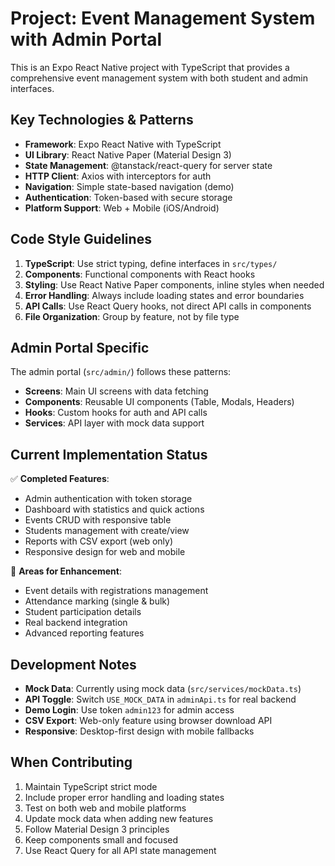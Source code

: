 <!-- Use this file to provide workspace-specific custom instructions to Copilot. For more details, visit https://code.visualstudio.com/docs/copilot/copilot-customization#_use-a-githubcopilotinstructionsmd-file -->

# Project: Event Management System with Admin Portal

This is an Expo React Native project with TypeScript that provides a comprehensive event management system with both student and admin interfaces.

## Key Technologies & Patterns

- **Framework**: Expo React Native with TypeScript
- **UI Library**: React Native Paper (Material Design 3)
- **State Management**: @tanstack/react-query for server state
- **HTTP Client**: Axios with interceptors for auth
- **Navigation**: Simple state-based navigation (demo)
- **Authentication**: Token-based with secure storage
- **Platform Support**: Web + Mobile (iOS/Android)

## Code Style Guidelines

1. **TypeScript**: Use strict typing, define interfaces in `src/types/`
2. **Components**: Functional components with React hooks
3. **Styling**: Use React Native Paper components, inline styles when needed
4. **Error Handling**: Always include loading states and error boundaries
5. **API Calls**: Use React Query hooks, not direct API calls in components
6. **File Organization**: Group by feature, not by file type

## Admin Portal Specific

The admin portal (`src/admin/`) follows these patterns:
- **Screens**: Main UI screens with data fetching
- **Components**: Reusable UI components (Table, Modals, Headers)
- **Hooks**: Custom hooks for auth and API calls
- **Services**: API layer with mock data support

## Current Implementation Status

✅ **Completed Features**:
- Admin authentication with token storage
- Dashboard with statistics and quick actions
- Events CRUD with responsive table
- Students management with create/view
- Reports with CSV export (web only)
- Responsive design for web and mobile

🚧 **Areas for Enhancement**:
- Event details with registrations management
- Attendance marking (single & bulk)
- Student participation details
- Real backend integration
- Advanced reporting features

## Development Notes

- **Mock Data**: Currently using mock data (`src/services/mockData.ts`)
- **API Toggle**: Switch `USE_MOCK_DATA` in `adminApi.ts` for real backend
- **Demo Login**: Use token `admin123` for admin access
- **CSV Export**: Web-only feature using browser download API
- **Responsive**: Desktop-first design with mobile fallbacks

## When Contributing

1. Maintain TypeScript strict mode
2. Include proper error handling and loading states
3. Test on both web and mobile platforms
4. Update mock data when adding new features
5. Follow Material Design 3 principles
6. Keep components small and focused
7. Use React Query for all API state management
